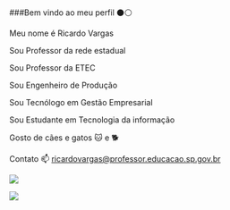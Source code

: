 ###Bem vindo ao meu perfil ⚫⚪

Meu nome é Ricardo Vargas

Sou Professor da rede estadual 

Sou Professor da ETEC

Sou Engenheiro de Produção

Sou Tecnólogo em Gestão Empresarial

Sou Estudante em Tecnologia da informação

Gosto de cães e gatos 🐱 e 🐕

Contato 📫 ricardovargas@professor.educacao.sp.gov.br

![](https://media.tenor.com/s7_LbXNcD2QAAAAM/corinthians-corinthians-token.gif)

![](https://media.tenor.com/WoUbJ54CH4YAAAAM/euphoric-wrwc.gif)

